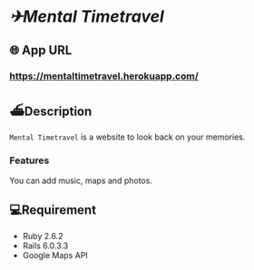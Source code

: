 # *✈Mental Timetravel*

## 🌐 App URL
### **https://mentaltimetravel.herokuapp.com/**

## ⛴Description
`Mental Timetravel` is a website to look back on your memories.


### Features
You can add music, maps and photos.


## 💻Requirement
- Ruby  2.6.2
- Rails 6.0.3.3
- Google Maps API


